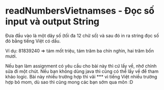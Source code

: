 # readNumbersVietnamses - Đọc số input và output String
Đưa đầu vào là một dãy số (tối đa 12 chữ số) và sau đó in ra string đọc số đó bằng tiếng Việt có dấu.


Ví dụ: 81839240 => tám mốt triệu, tám trăm ba chín nghìn, hai trăm bốn mươi.

Nếu bạn làm assignment có yêu cầu cho bài này thì cứ lấy về, nhớ chỉnh sửa đi một chút. Nếu bạn không dùng java thì cũng có thể lấy về để tham khảo logic.
Bài này nhiều trường hợp thì vãi *** vì tiếng Việt nhiều trường hợp bỏ mom, dù sao thì cũng mong các bạn sớm qua môn :D

